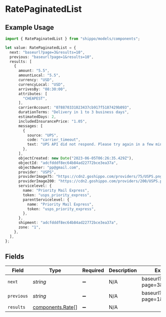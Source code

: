 # RatePaginatedList

## Example Usage

```typescript
import { RatePaginatedList } from "shippo/models/components";

let value: RatePaginatedList = {
  next: "baseurl?page=3&results=10",
  previous: "baseurl?page=1&results=10",
  results: [
    {
      amount: "5.5",
      amountLocal: "5.5",
      currency: "USD",
      currencyLocal: "USD",
      arrivesBy: "08:30:00",
      attributes: [
        "CHEAPEST",
      ],
      carrierAccount: "078870331023437cb917f5187429b093",
      durationTerms: "Delivery in 1 to 3 business days",
      estimatedDays: 2,
      includedInsurancePrice: "1.05",
      messages: [
        {
          source: "UPS",
          code: "carrier_timeout",
          text: "UPS API did not respond. Please try again in a few minutes.",
        },
      ],
      objectCreated: new Date("2023-06-05T06:26:35.429Z"),
      objectId: "adcfdddf8ec64b84ad22772bce3ea37a",
      objectOwner: "pp@gmail.com",
      provider: "USPS",
      providerImage75: "https://cdn2.goshippo.com/providers/75/USPS.png",
      providerImage200: "https://cdn2.goshippo.com/providers/200/USPS.png",
      servicelevel: {
        name: "Priority Mail Express",
        token: "usps_priority_express",
        parentServicelevel: {
          name: "Priority Mail Express",
          token: "usps_priority_express",
        },
      },
      shipment: "adcfdddf8ec64b84ad22772bce3ea37a",
      zone: "1",
    },
  ],
};
```

## Fields

| Field                                                | Type                                                 | Required                                             | Description                                          | Example                                              |
| ---------------------------------------------------- | ---------------------------------------------------- | ---------------------------------------------------- | ---------------------------------------------------- | ---------------------------------------------------- |
| `next`                                               | *string*                                             | :heavy_minus_sign:                                   | N/A                                                  | baseurl?page=3&results=10                            |
| `previous`                                           | *string*                                             | :heavy_minus_sign:                                   | N/A                                                  | baseurl?page=1&results=10                            |
| `results`                                            | [components.Rate](../../models/components/rate.md)[] | :heavy_minus_sign:                                   | N/A                                                  |                                                      |